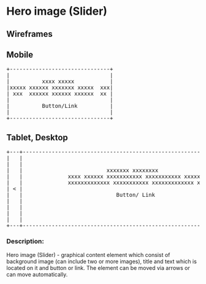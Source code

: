 # **Hero image (Slider)**

## Wireframes

## Mobile


<pre>
+-------------------------------+
|                               |
|          xxxx xxxxx           |
|xxxxx xxxxxx xxxxxxx xxxxx  xxx|
| xxx  xxxxxx xxxxxx xxxxxx  xx |
|                               |
|          Button/Link          |
|                               |
+-------------------------------+
</pre>


## Tablet, Desktop
<pre>
+---+------------------------------------------------------------------------+---+
|   |                                                                        |   |
|   |                                                                        |   |
|   |                          xxxxxxx xxxxxxxx                              |   |
|   |              xxxx xxxxxx xxxxxxxxxxx xxxxxxxxxxx xxxxx xxx             |   |
|   |              xxxxxxxxxxxxx xxxxxxxxxxx xxxxxxxxxxxxx xxxxx             |   |
| < |                                                                        | > |
|   |                             Button/ Link                               |   |
|   |                                                                        |   |
|   |                                                                        |   |
|   |                                                                        |   |
|   |                                                                        |   |
+---+------------------------------------------------------------------------+---+
</pre>

### Description:
Hero image (Slider) - graphical content element which consist of background image (can include two or more images), title and text which is located on it and button or link. The element can be moved via arrows or can move automatically.
